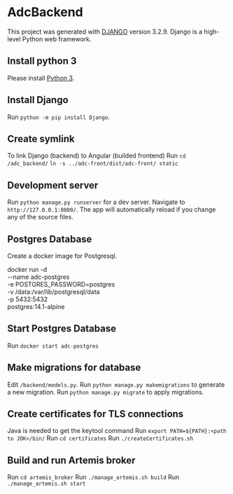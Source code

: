 # AdcBackend
This project was generated with [DJANGO](https://www.djangoproject.com/) version 3.2.9.
Django is a high-level Python web framework.

## Install python 3
Please install [Python 3](https://www.python.org/downloads/).

## Install Django
Run `python -m pip install Django`.

## Create symlink
To link Django (backend) to Angular (builded frontend)
Run `cd /adc_backend/`
`ln -s ../adc-front/dist/adc-front/ static`

## Development server
Run `python manage.py runserver` for a dev server. Navigate to `http://127.0.0.1:8000/`. 
The app will automatically reload if you change any of the source files.

## Postgres Database
Create a docker image for Postgresql.

docker run -d \
--name adc-postgres \
-e POSTGRES_PASSWORD=postgres \
-v /data:/var/lib/postgresql/data \
-p 5432:5432 \
postgres:14.1-alpine

## Start Postgres Database
Run `docker start adc-postgres`

## Make migrations for database
Edit `/backend/models.py`.
Run `python manage.py makemigrations` to generate a new migration.
Run `python manage.py migrate` to apply migrations.

## Create certificates for TLS connections
Java is needed to get the keytool command
Run `export PATH=${PATH}:<path to JDK>/bin/`
Run `cd certificates`
Run `./createCertificates.sh`

## Build and run Artemis broker
Run `cd artemis_broker`
Run `./manage_artemis.sh build`
Run `./manage_artemis.sh start`


